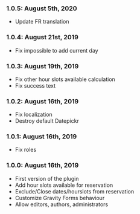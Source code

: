### 1.0.5: August 5th, 2020
* Update FR translation

### 1.0.4: August 21st, 2019
* Fix impossible to add current day

### 1.0.3: August 19th, 2019
* Fix other hour slots available calculation
* Fix success text

### 1.0.2: August 16th, 2019
* Fix localization
* Destroy default Datepickr

### 1.0.1: August 16th, 2019
* Fix roles

### 1.0.0: August 16th, 2019
* First version of the plugin
* Add hour slots available for reservation
* Exclude/Close dates/hourslots from reservation
* Customize Gravity Forms behaviour
* Allow editors, authors, administrators